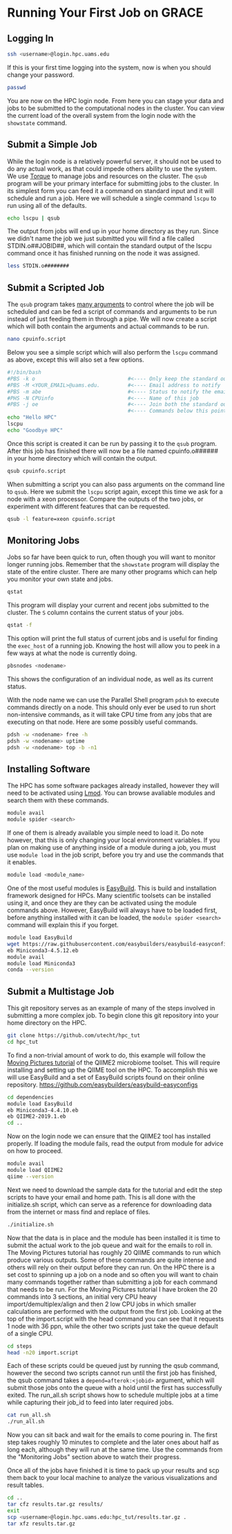 Running Your First Job on GRACE
==============================

Logging In
----------
```bash
ssh <username>@login.hpc.uams.edu
```

If this is your first time logging into the system, now is when you should change your password.

```bash
passwd
```

You are now on the HPC login node. From here you can stage your data and jobs to be submitted to the computational nodes in the cluster. You can view the current load of the overall system from the login node with the `showstate` command.

Submit a Simple Job
------------
While the login node is a relatively powerful server, it should not be used to do any actual work, as that could impede others ability to use the system. We use [Torque](http://docs.adaptivecomputing.com/torque/6-1-2/adminGuide/torque.htm) to manage jobs and resources on the cluster. The `qsub` program will be your primary interface for submitting jobs to the cluster. In its simplest form you can feed it a command on standard input and it will schedule and run a job. Here we will schedule a single command `lscpu` to run using all of the defaults.
```bash
echo lscpu | qsub
```
The output from jobs will end up in your home directory as they run. Since we didn't name the job we just submitted you will find a file called STDIN.o##JOBID##, which will contain the standard output of the lscpu command once it has finished running on the node it was assigned.
```bash
less STDIN.o########
```

Submit a Scripted Job
---------------------
The `qsub` program takes [many arguments](http://docs.adaptivecomputing.com/torque/6-1-2/adminGuide/torque.htm#topics/torque/commands/qsub.htm) to control where the job will be scheduled and can be fed a script of commands and arguments to be run instead of just feeding them in through a pipe. We will now create a script which will both contain the arguments and actual commands to be run.
```bash
nano cpuinfo.script
```

Below you see a simple script which will also perform the `lscpu` command as above, except this will also set a few options.
```bash
#!/bin/bash
#PBS -k o                              #<---- Only keep the standard out
#PBS -M <YOUR_EMAIL>@uams.edu.         #<---- Email address to notify
#PBS -m abe                            #<---- Status to notify the email (abort,begin,end)
#PHS -N CPUinfo                        #<---- Name of this job
#PBS -j oe                             #<---- Join both the standard out and standard error streams
                                       #<---- Commands below this point will be run on the assigned node
echo "Hello HPC"
lscpu
echo "Goodbye HPC"
```

Once this script is created it can be run by passing it to the `qsub` program. After this job has finished there will now be a file named cpuinfo.o###### in your home directory which will contain the output.
```bash
qsub cpuinfo.script
```
When submitting a script you can also pass arguments on the command line to `qsub`. Here we submit the `lscpu` script again, except this time we ask for a node with a xeon processor.  Compare the outputs of the two jobs, or experiment with different features that can be requested. 
```bash
qsub -l feature=xeon cpuinfo.script
```

Monitoring Jobs
---------------
Jobs so far have been quick to run, often though you will want to monitor longer running jobs.  Remember that the `showstate` program will display the state of the entire cluster. There are many other programs which can help you monitor your own state and jobs.

```bash
qstat
```
This program will display your current and recent jobs submitted to the cluster. The `S` column contains the current status of your jobs.
```bash
qstat -f
```
This option will print the full status of current jobs and is useful for finding the `exec_host` of a running job. Knowing the host will allow you to peek in a few ways at what the node is currently doing.

```bash
pbsnodes <nodename>
```
This shows the configuration of an individual node, as well as its current status.

With the node name we can use the Parallel Shell program `pdsh` to execute commands directly on a node. This should only ever be used to run short non-intensive commands, as it will take CPU time from any jobs that are executing on that node. Here are some possibly useful commands.
```bash
pdsh -w <nodename> free -h
pdsh -w <nodename> uptime
pdsh -w <nodename> top -b -n1
```

Installing Software
-------------------
The HPC has some software packages already installed, however they will need to be activated using [Lmod](http://lmod.readthedocs.org). You can browse avaliable modules and search them with these commands.
```bash
module avail
module spider <search>
```
If one of them is already available you simple need to load it. Do note however, that this is only changing your local environment variables. If you plan on making use of anything inside of a module during a job, you must use `module load` in the job script, before you try and use the commands that it enables.
```bash
module load <module_name>
```
One of the most useful modules is [EasyBuild](https://easybuild.readthedocs.io/en/latest/). This is build and installation framework designed for HPCs. Many scientific toolsets can be installed using it, and once they are they can be activated using the module commands above. However, EasyBuild will always have to be loaded first, before anything installed with it can be loaded, the `module spider <search>` command will explain this if you forget.
```bash
module load EasyBuild
wget https://raw.githubusercontent.com/easybuilders/easybuild-easyconfigs/master/easybuild/easyconfigs/m/Miniconda3/Miniconda3-4.5.12.eb
eb Miniconda3-4.5.12.eb
module avail
module load Miniconda3
conda --version
```

Submit a Multistage Job
-----------------------
This git repository serves as an example of many of the steps involved in submitting a more complex job. To begin clone this git repository into your home directory on the HPC.
```bash
git clone https://github.com/utecht/hpc_tut
cd hpc_tut
```
To find a non-trivial amount of work to do, this example will follow the [Moving Pictures tutorial](https://docs.qiime2.org/2019.4/tutorials/moving-pictures/) of the QIIME2 microbiome toolset. This will require installing and setting up the QIIME tool on the HPC. To accomplish this we will use EasyBuild and a set of EasyBuild scripts found on their online repository. https://github.com/easybuilders/easybuild-easyconfigs
```bash
cd dependencies
module load EasyBuild
eb Miniconda3-4.4.10.eb
eb QIIME2-2019.1.eb
cd ..
```
Now on the login node we can ensure that the QIIME2 tool has installed properly.  If loading the module fails, read the output from module for advice on how to proceed.
```bash
module avail
module load QIIME2
qiime --version
```
Next we need to download the sample data for the tutorial and edit the step scripts to have your email and home path. This is all done with the initialize.sh script, which can serve as a reference for downloading data from the internet or mass find and replace of files.
```bash
./initialize.sh
```

Now that the data is in place and the module has been installed it is time to submit the actual work to the job queue and wait for the emails to roll in. The Moving Pictures tutorial has roughly 20 QIIME commands to run which produce various outputs.  Some of these commands are quite intense and others will rely on their output before they can run. On the HPC there is a set cost to spinning up a job on a node and so often you will want to chain many commands together rather than submitting a job for each command that needs to be run.  For the Moving Pictures tutorial I have broken the 20 commands into 3 sections, an initial very CPU heavy import/demultiplex/align and then 2 low CPU jobs in which smaller calculations are performed with the output from the first job.  Looking at the top of the import.script with the head command you can see that it requests 1 node with 36 ppn, while the other two scripts just take the queue default of a single CPU.
 ```bash
 cd steps
 head -n20 import.script
 ```
 
 Each of these scripts could be queued just by running the qsub command, however the second two scripts cannot run until the first job has finished, the qsub command takes a `depend=afterok:<jobid>` argument, which will submit those jobs onto the queue with a hold until the first has successfully exited. The run_all.sh script shows how to schedule multiple jobs at a time while capturing their job_id to feed into later required jobs.
 ```bash
 cat run_all.sh
 ./run_all.sh
 ```
 
 Now you can sit back and wait for the emails to come pouring in.  The first step takes roughly 10 minutes to complete and the later ones about half as long each, although they will run at the same time. Use the commands from the "Monitoring Jobs" section above to watch their progress.

Once all of the jobs have finished it is time to pack up your results and scp them back to your local machine to analyze the various visualizations and result tables.
```bash
cd ..
tar cfz results.tar.gz results/
exit
scp <username>@login.hpc.uams.edu:hpc_tut/results.tar.gz .
tar xfz results.tar.gz
```

